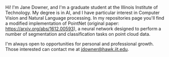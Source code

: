 Hi! I'm Jane Downer, and I'm a graduate student at the Illinois Institute of Technology. My degree is in AI, and I have particular interest in Computer Vision and Natural Language processing. In my repositories page you'll find a modified implementation of PointNet (original paper: https://arxiv.org/abs/1612.00593), a neural network designed to perform a number of segmentation and classification tasks on point cloud data.

I'm always open to opportunities for personal and professional growth. Those interested can contact me at jdowner@hawk.iit.edu.
